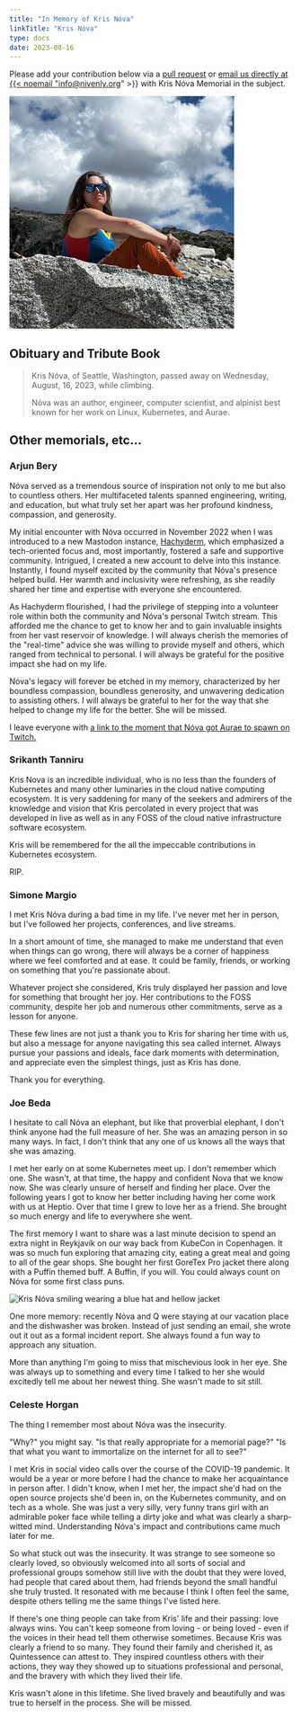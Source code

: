 ```yaml
---
title: "In Memory of Kris Nóva"
linkTitle: "Kris Nóva"
type: docs
date: 2023-08-16
---
```


Please add your contribution below via a [pull request](https://github.com/nivenly/website/) or <a href="mailto:info@nivenly.org?subject=Kris Nóva Memorial">email us directly at {{< noemail "info@nivenly.org" >}} with Kris Nóva Memorial in the subject</a>.

<img src="./assets/kris-nova.jpg" alt="Kris Nóva sitting on a gray rock at the top of mountain with a blue sky and large cloud behind her." style="max-width:400px;"/>

## Obituary and Tribute Book

> Kris Nóva, of Seattle, Washington, passed away on Wednesday, August, 16, 2023, while climbing.
>
> Nóva was an author, engineer, computer scientist, and alpinist best known for her work on Linux, Kubernetes, and Aurae.

## Other memorials, etc...

### Arjun Bery

Nóva served as a tremendous source of inspiration not only to me but also to countless others. Her multifaceted talents spanned engineering, writing, and education, but what truly set her apart was her profound kindness, compassion, and generosity.

My initial encounter with Nóva occurred in November 2022 when I was introduced to a new Mastodon instance, [Hachyderm](https://hachyderm.io), which emphasized a tech-oriented focus and, most importantly, fostered a safe and supportive community. Intrigued, I created a new account to delve into this instance. Instantly, I found myself excited by the community that Nóva's presence helped build. Her warmth and inclusivity were refreshing, as she readily shared her time and expertise with everyone she encountered.

As Hachyderm flourished, I had the privilege of stepping into a volunteer role within both the community and Nóva's personal Twitch stream. This afforded me the chance to get to know her and to gain invaluable insights from her vast reservoir of knowledge. I will always cherish the memories of the "real-time" advice she was willing to provide myself and others, which ranged from technical to personal. I will always be grateful for the positive impact she had on my life.

Nóva's legacy will forever be etched in my memory, characterized by her boundless compassion, boundless generosity, and unwavering dedication to assisting others. I will always be grateful to her for the way that she helped to change my life for the better. She will be missed.

I leave everyone with [a link to the moment that Nóva got Aurae to spawn on Twitch.](https://www.twitch.tv/krisnova/clip/PoisedBreakableDiscSMOrc-_QCFBGYAmFzN7_yg)

### Srikanth Tanniru

Kris Nova is an incredible individual, who is no less than the founders of Kubernetes and many other luminaries in the cloud native computing ecosystem.
It is very saddening for many of the seekers and admirers of the knowledge and vision that Kris percolated in every project that was developed in live as well as in any FOSS of the cloud native infrastructure software ecosystem.

Kris will be remembered for the all the impeccable contributions in Kubernetes ecosystem.

RIP.

### Simone Margio

I met Kris Nóva during a bad time in my life. I've never met her in person, but I've followed her projects, conferences, and live streams.

In a short amount of time, she managed to make me understand that even when things can go wrong, there will always be a corner of happiness where we feel comforted and at ease. It could be family, friends, or working on something that you're passionate about.

Whatever project she considered, Kris truly displayed her passion and love for something that brought her joy. Her contributions to the FOSS community, despite her job and numerous other commitments, serve as a lesson for anyone.

These few lines are not just a thank you to Kris for sharing her time with us, but also a message for anyone navigating this sea called internet.
Always pursue your passions and ideals, face dark moments with determination, and appreciate even the simplest things, just as Kris has done.

Thank you for everything.

### Joe Beda

I hesitate to call Nóva an elephant, but like that proverbial elephant, I don't think anyone had the full measure of her. She was an amazing person in so many ways. In fact, I don't think that any one of us knows all the ways that she was amazing.

I met her early on at some Kubernetes meet up. I don't remember which one. She wasn't, at that time, the happy and confident Nova that we know now. She was clearly unsure of herself and finding her place. Over the following years I got to know her better including having her come work with us at Heptio. Over that time I grew to love her as a friend. She brought so much energy and life to everywhere she went.

The first memory I want to share was a last minute decision to spend an extra night in Reykjavík on our way back from KubeCon in Copenhagen. It was so much fun exploring that amazing city, eating a great meal and going to all of the gear shops. She bought her first GoreTex Pro jacket there along with a Puffin themed buff. A Buffin, if you will. You could always count on Nóva for some first class puns.

<img src="https://github.com/nivenly/website/assets/1264109/8b17ec9b-4e92-40bc-ae73-6746462988d8" alt="Kris Nóva smiling wearing a blue hat and hellow jacket" style="max-width:400px;"/>

One more memory: recently Nóva and Q were staying at our vacation place and the dishwasher was broken.  Instead of just sending an email, she wrote out it out as a formal incident report. She always found a fun way to approach any situation.

More than anything I'm going to miss that mischevious look in her eye. She was always up to something and every time I talked to her she would excitedly tell me about her newest thing. She wasn't made to sit still.


### Celeste Horgan

The thing I remember most about Nóva was the insecurity.

"Why?" you might say. "Is that really appropriate for a memorial page?" "Is that what you want to immortalize on the internet for all to see?" 

I met Kris in social video calls over the course of the COVID-19 pandemic. It would be a year or more before I had the chance to make her acquaintance in person after. I didn't know, when I met her, the impact she'd had on the open source projects she'd been in, on the Kubernetes community, and on tech as a whole. She was just a very silly, very funny trans girl with an admirable poker face while telling a dirty joke and what was clearly a sharp-witted mind. Understanding Nóva's impact and contributions came much later for me. 

So what stuck out was the insecurity. It was strange to see someone so clearly loved, so obviously welcomed into all sorts of social and professional groups somehow still live with the doubt that they were loved, had people that cared about them, had friends beyond the small handful she truly trusted. It resonated with me because I think I often feel the same, despite others telling me the same things I've listed here. 

If there's one thing people can take from Kris' life and their passing: love always wins. You can't keep someone from loving - or being loved - even if the voices in their head tell them otherwise sometimes. Because Kris was clearly a friend to so many. They found their family and cherished it, as Quintessence can attest to. They inspired countless others with their actions, they way they showed up to situations professional and personal, and the bravery with which they lived their life. 

Kris wasn't alone in this lifetime. She lived bravely and beautifully and was true to herself in the process. She will be missed.

